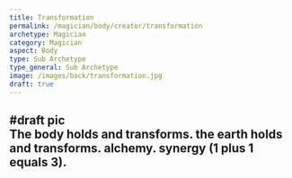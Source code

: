 ```yaml
---
title: Transformation
permalink: /magician/body/creator/transformation
archetype: Magician
category: Magician
aspect: Body
type: Sub Archetype
type_general: Sub Archetype
image: /images/back/transformation.jpg
draft: true
---
```

#draft pic  
The body holds and transforms. the earth holds and transforms. alchemy. synergy (1 plus 1 equals 3). 
---
